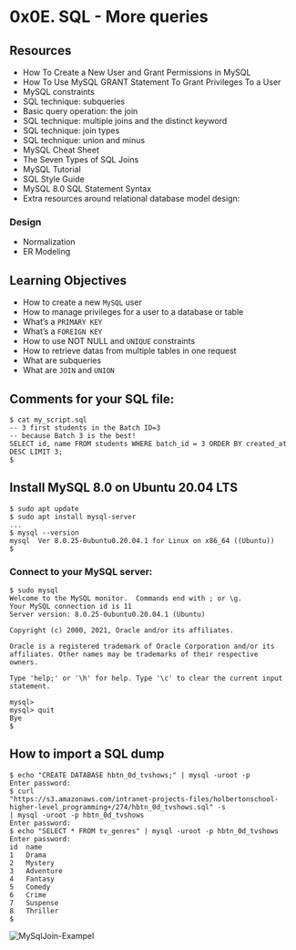 # 0x0E. SQL - More queries

## Resources
* How To Create a New User and Grant Permissions in MySQL
* How To Use MySQL GRANT Statement To Grant Privileges To a User
* MySQL constraints
* SQL technique: subqueries
* Basic query operation: the join
* SQL technique: multiple joins and the distinct keyword
* SQL technique: join types
* SQL technique: union and minus
* MySQL Cheat Sheet
* The Seven Types of SQL Joins
* MySQL Tutorial
* SQL Style Guide
* MySQL 8.0 SQL Statement Syntax
* Extra resources around relational database model design:

### Design
* Normalization
* ER Modeling

## Learning Objectives
* How to create a new ```MySQL``` user
* How to manage privileges for a user to a database or table
* What’s a ```PRIMARY KEY```
* What’s a ```FOREIGN KEY```
* How to use NOT NULL and ```UNIQUE``` constraints
* How to retrieve datas from multiple tables in one request
* What are subqueries
* What are ```JOIN``` and ```UNION```

## Comments for your SQL file:
```
$ cat my_script.sql
-- 3 first students in the Batch ID=3
-- because Batch 3 is the best!
SELECT id, name FROM students WHERE batch_id = 3 ORDER BY created_at DESC LIMIT 3;
$

```
## Install MySQL 8.0 on Ubuntu 20.04 LTS
```
$ sudo apt update
$ sudo apt install mysql-server
...
$ mysql --version
mysql  Ver 8.0.25-0ubuntu0.20.04.1 for Linux on x86_64 ((Ubuntu))
$
```

### Connect to your MySQL server:
```
$ sudo mysql
Welcome to the MySQL monitor.  Commands end with ; or \g.
Your MySQL connection id is 11
Server version: 8.0.25-0ubuntu0.20.04.1 (Ubuntu)

Copyright (c) 2000, 2021, Oracle and/or its affiliates.

Oracle is a registered trademark of Oracle Corporation and/or its
affiliates. Other names may be trademarks of their respective
owners.

Type 'help;' or '\h' for help. Type '\c' to clear the current input statement.

mysql>
mysql> quit
Bye
$
```

## How to import a SQL dump
```
$ echo "CREATE DATABASE hbtn_0d_tvshows;" | mysql -uroot -p
Enter password: 
$ curl
"https://s3.amazonaws.com/intranet-projects-files/holbertonschool-higher-level_programming+/274/hbtn_0d_tvshows.sql" -s
| mysql -uroot -p hbtn_0d_tvshows
Enter password: 
$ echo "SELECT * FROM tv_genres" | mysql -uroot -p hbtn_0d_tvshows
Enter password: 
id  name
1   Drama
2   Mystery
3   Adventure
4   Fantasy
5   Comedy
6   Crime
7   Suspense
8   Thriller
$
```

![MySqlJoin-Exampel](/image.png)
